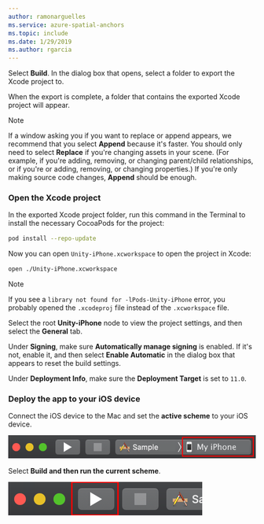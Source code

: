 ```yaml
---
author: ramonarguelles
ms.service: azure-spatial-anchors
ms.topic: include
ms.date: 1/29/2019
ms.author: rgarcia
---
```

Select **Build**. In the dialog box that opens, select a folder to export the Xcode project to.

When the export is complete, a folder that contains the exported Xcode project will appear.

> [!NOTE]
> If a window asking you if you want to replace or append appears, we recommend that you select **Append** because it's faster. You should only need to select **Replace**
> if you're changing assets in your scene. (For example, if you're adding, removing, or changing parent/child relationships, or if you're or adding, removing, or changing properties.) If you're only
> making source code changes, **Append** should be enough.

### Open the Xcode project

In the exported Xcode project folder, run this command in the Terminal to install the necessary CocoaPods for the project:

```bash
pod install --repo-update
```

Now you can open `Unity-iPhone.xcworkspace` to open the project in Xcode:

```bash
open ./Unity-iPhone.xcworkspace
```

> [!NOTE]
> If you see a `library not found for -lPods-Unity-iPhone` error, you probably opened the `.xcodeproj` file instead of the
> `.xcworkspace` file. 

Select the root **Unity-iPhone** node to view the project settings, and then select the **General** tab.

Under **Signing**, make sure **Automatically manage signing** is enabled. If it's not, enable it, and then select **Enable Automatic** in the dialog box that appears to reset the build settings.

Under **Deployment Info**, make sure the **Deployment Target** is set to `11.0`.

### Deploy the app to your iOS device

Connect the iOS device to the Mac and set the **active scheme** to your iOS device.

![Select the device](./media/spatial-anchors-unity/select-device.png)

Select **Build and then run the current scheme**.

![Deploy and run](./media/spatial-anchors-unity/deploy-run.png)